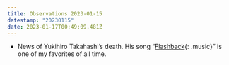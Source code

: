 ```yaml
---
title: Observations 2023-01-15
datestamp: "20230115"
date: 2023-01-17T00:49:09.481Z
---
```

- News of Yukihiro Takahashi’s death. His song “[Flashback](https://youtu.be/aA1aiyGeB24){: .music}” is one of my favorites of all time.